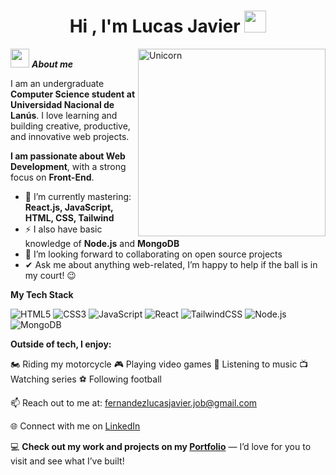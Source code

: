 <h1 align="center"><b>Hi , I'm Lucas Javier </b><img src="https://media.giphy.com/media/hvRJCLFzcasrR4ia7z/giphy.gif" width="35"></h1>

<img align="right" width=300px alt="Unicorn" src="https://c.tenor.com/pMpEH8nge1MAAAAC/tenor.gif" />

<img src="https://media0.giphy.com/media/v1.Y2lkPTc5MGI3NjExZnN0Zng2cTBmaWRyNTZtN2FkdTcxcWI2YjBiYjk0b2Qyb2VpOGNzeCZlcD12MV9pbnRlcm5hbF9naWZfYnlfaWQmY3Q9Zw/OMrq9FmUgObwogeL06/giphy.gif" width="30px">&nbsp;<strong>***About me***</strong>

<p>I am an undergraduate <strong>Computer Science student at Universidad Nacional de Lanús</strong>. I love learning and building creative, productive, and innovative web projects.</p>

<p><strong>I am passionate about Web Development</strong>, with a strong focus on <strong>Front-End</strong>.</p>
<ul>
  <li>🌱 I’m currently mastering: <strong>React.js, JavaScript, HTML, CSS, Tailwind</strong></li>
  <li>⚡ I also have basic knowledge of <strong>Node.js</strong> and <strong>MongoDB</strong></li>
  <li>👯 I’m looking forward to collaborating on open source projects</li>
  <li>✔ Ask me about anything web-related, I’m happy to help if the ball is in my court! 😉</li>
</ul>
<strong>My Tech Stack</strong> 

![HTML5](https://img.shields.io/badge/HTML5-E34F26?style=for-the-badge&logo=html5&logoColor=white)
![CSS3](https://img.shields.io/badge/CSS3-1572B6?style=for-the-badge&logo=css3&logoColor=white)
![JavaScript](https://img.shields.io/badge/JavaScript-F7DF1E?style=for-the-badge&logo=javascript&logoColor=black)
![React](https://img.shields.io/badge/React-61DAFB?style=for-the-badge&logo=react&logoColor=black)
![TailwindCSS](https://img.shields.io/badge/TailwindCSS-06B6D4?style=for-the-badge&logo=tailwind-css&logoColor=white)
![Node.js](https://img.shields.io/badge/Node.js-339933?style=for-the-badge&logo=nodedotjs&logoColor=white)
![MongoDB](https://img.shields.io/badge/MongoDB-47A248?style=for-the-badge&logo=mongodb&logoColor=white)


<strong>Outside of tech, I enjoy:</strong>

  🏍️ Riding my motorcycle      🎮 Playing video games      🎵 Listening to music      📺 Watching series      ⚽ Following football


<p>📫 Reach out to me at: <a href="mailto:fernandezlucasjavier.job@gmail.com">fernandezlucasjavier.job@gmail.com</a></p>
<p>🌐 Connect with me on <a href="https://www.linkedin.com/in/lucasjavierfernandez/" target="_blank">LinkedIn</a></p>
<p>💻 <strong>Check out my work and projects on my <a href="https://portfolio-lucasjf.netlify.app/" target="_blank">Portfolio</a></strong> — I’d love for you to visit and see what I’ve built!</p>
